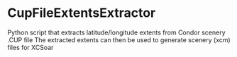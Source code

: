 # CupFileExtentsExtractor
Python script that extracts latitude/longitude extents from Condor scenery .CUP file
The extracted extents can then be used to generate scenery (xcm) files for XCSoar
